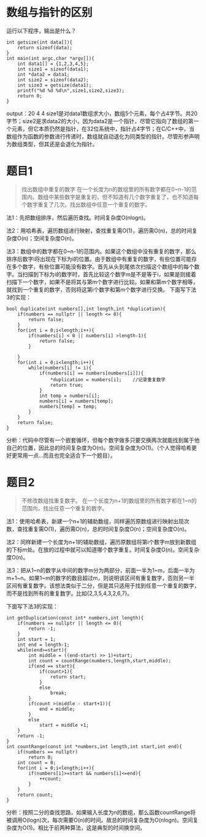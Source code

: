 # 数组与指针的区别
运行以下程序，输出是什么？
```
int getsize(int data[]){
	return sizeof(data);
}
int main(int argc,char *argv[]){
	int data1[] = {1,2,3,4,5};
	int size1 = sizeof(data1);
	int *data2 = data1;
	int size2 = sizeof(data2);
	int size3 = getsize(data1);
	printf("%d %d %d\n",size1,size2,size3);
	return 0;
}
```
output：20 4 4
size1是对data1数组求大小，数组5个元素，每个占4字节。共20字节；size2是求data2的大小，因为data2是一个指针，尽管它指向了数组的第一个元素，但它本质仍然是指针，在32位系统中，指针占4字节；在C/C++中，当数组作为函数的参数进行传递时，数组就自动退化为同类型的指针。尽管形参声明为数组类型，但其还是会退化为指针。

# 题目1
> 找出数组中重复的数字
在一个长度为n的数组里的所有数字都在0~n-1的范围内。数组中某些数字是重复的，但不知道有几个数字重复了，也不知道每个数字重复了几次。找出数组中任意一个重复的数字。

法1：先把数组排序，然后遍历查找。时间复杂度O(nlogn)。

法2：用哈希表，遍历数组进行映射，查找重复需O(1)，遍历需O(n)，总的时间复杂度O(n)；空间复杂度O(n)。

法3：数组中的数字都在0~n-1的范围内。如果这个数组中没有重复的数字，那么排序后数字i将出现在下标为i的位置。由于数组中有重复的数字，有些位置可能存在多个数字，有些位置可能没有数字。首先从头到尾依次扫描这个数组中的每个数字。当扫描到下标为i的数字时，首先比较这个数字m是不是等于i，如果是则接着扫描下一个数字，如果不是将其与第m个数字进行比较。如果和第m个数字相等，就找到一个重复的数字，否则将这第i个数字和第m个数字进行交换。
下面写下法3的实现：
```
bool duplicate(int numbers[],int length,int *duplication){
	if(numbers == nullptr || length <= 0){
		return false;
	}
	for(int i = 0;i<length;i++){
		if(numbers[i] < 0 || numbers[i] >length-1){
			return false;
		}

	}
	for(int i = 0;i<length;i++){
		while(numbers[i] != i){
			if(numbers[i] == numbers[numbers[i]]){
				*duplication = numbers[i];    //记录重复数字
				return true;
			}
			int temp = numbers[i];
			numbers[i] = numbers[temp];
			numbers[temp] = temp;
		}
	}
	return false;
}

```
分析：代码中尽管有一个嵌套循环，但每个数字做多只要交换两次就能找到属于他自己的位置，因此总的时间复杂度为O(n)。空间复杂度为O(1)。（个人觉得哈希更好更常用一点...而且也完全适合下一个题目）。

# 题目2
> 不修改数组找重复数字。
在一个长度为n+1的数组里的所有数字都在1~n的范围内，找出任意一个重复的数字。

法1：使用哈希表，新建一个n+1的辅助数组，同样遍历原数组进行映射出现次数，查找重复需O(1)，遍历需O(n)，总的时间复杂度O(n)；空间复杂度O(n)。

法2：同样新建一个长度为n+1的辅助数组，遍历原数组将第i个数字m放到新数组的下标m处。在放的过程中就可以知道哪个数字重复。时间复杂度O(n)。空间复杂度O(n)。

法3：把从1~n的数字从中间的数字m分为两部分，前面一半为1~m，后面一半为m+1~n。如果1~m的数字的数目超过m，则说明该区间有重复数字，否则另一半区间有重复数字。该想法类似于二分，但是其只适用于找到任意一个重复的数字，而不是找到所有的重复数字。比如{2,3,5,4,3,2,6,7}。

下面写下法3的实现：
```
int getDuplication(const int* numbers,int length){
	if(numbers == nullptr || length <= 0){
		return -1;
	}
	int start = 1;
	int end = length-1;
	while(end>=start){
		int middle = ((end-start) >> 1)+start;
		int count = countRange(numbers,length,start,middle);
		if(end == start){
			if(count>1){
				return start;
			}
			else
			    break;
		}
		if(count >(middle - start+1)){
			end = middle;
		}
		else
		    start = middle +1;
	}
	return -1;
}
int countRange(const int *numbers,int length,int start,int end){
	if(numbers == nullptr)
	    return 0;
	int count = 0;
	for(int i = 0;i<length;i++){
		if(numbers[i]>=start && numbers[i]<=end){
			++count;
		}
	}
	return count;
}

```
分析：按照二分的查找思路，如果输入长度为n的数组，那么函数countRange将被调用O(logn)次，每次需要O(n)的时间。故总的时间复杂度为O(nlogn)。空间复杂度为O(1)。相比于前两种算法，这是典型的时间换空间。